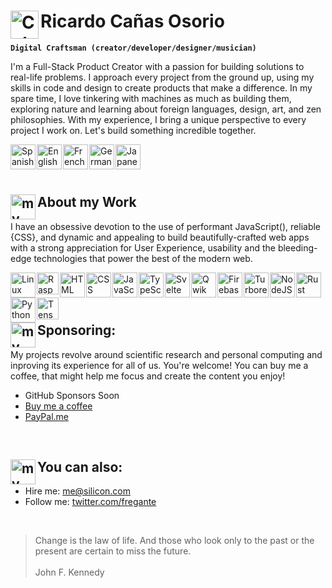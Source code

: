 # <img align="left" alt="Colombia" width="45px" src="https://api.iconify.design/twemoji/flag-colombia.svg" /> Ricardo Cañas Osorio

**`Digital Craftsman (creator/developer/designer/musician)`**

I'm a Full-Stack Product Creator with a passion for building solutions to real-life problems. I approach every project from the ground up, using my skills in code and design to create products that make a difference. In my spare time, I love tinkering with machines as much as building them, exploring nature and learning about foreign languages, design, art, and zen philosophies. With my experience, I bring a unique perspective to every project I work on. Let's build something incredible together.

<img align="left" alt="Spanish" width="40px" style="margin-right:2px;" src="https://api.iconify.design/twemoji/flag-spain.svg" />
<img align="left" alt="English" width="40px" style="margin-right:2px;" src="https://api.iconify.design/twemoji/flag-united-kingdom.svg" />
<img align="left" alt="French" width="40px" style="margin-right:2px;" src="https://api.iconify.design/twemoji/flag-france.svg" />
<img align="left" alt="German" width="40px" style="margin-right:2px;" src="https://api.iconify.design/twemoji/flag-germany.svg" />
<img align="left" alt="Japanese" width="40px" style="margin-right:2px;" src="https://api.iconify.design/twemoji/flag-japan.svg" />

<br><br><br>

## <img align="left" alt="my-work" width="40px" src="https://api.iconify.design/emojione-v1/old-personal-computer.svg" /> About my Work

I have an obsessive devotion to the use of performant JavaScript(), reliable {CSS}, and dynamic and appealing <HTML> to build beautifully-crafted web apps with a strong appreciation for User Experience, usability and the bleeding-edge technologies that power the best of the modern web.

<img align="left" alt="Linux" width="40px" style="margin-right:2px;" src="https://api.iconify.design/logos/linux-tux.svg" />
<img align="left" alt="RaspberryPi" width="35px" style="margin-right:2px;" src="https://api.iconify.design/logos/raspberry-pi.svg"/>
<img align="left" alt="HTML" width="40px" style="margin-right:2px;" src="https://api.iconify.design/vscode-icons/file-type-html.svg" />
<img align="left" alt="CSS" width="40px" style="margin-right:2px;" src="https://api.iconify.design/vscode-icons/file-type-css.svg" />
<img align="left" alt="JavaScript" width="40px" style="margin-right:2px;" src="https://api.iconify.design/vscode-icons/file-type-js-official.svg" />
<img align="left" alt="TypeScript" width="40px" style="margin-right:2px;" src="https://api.iconify.design/vscode-icons/file-type-typescript-official.svg" />
<img align="left" alt="Svelte" width="40px" style="margin-right:2px;" src="https://api.iconify.design/vscode-icons/file-type-svelte.svg" />
<img align="left" alt="Qwik" width="40px" style="margin-right:2px;" src="https://api.iconify.design/logos/qwik.svg" />
<img align="left" alt="Firebase" width="40px" style="margin-right:2px;" src="https://api.iconify.design/vscode-icons/file-type-firebase.svg"/>
<img align="left" alt="Turborepo" width="40px" style="margin-right:2px;" src="https://api.iconify.design/vscode-icons/file-type-turbo.svg"/>
<img align="left" alt="NodeJS" width="40px" style="margin-right:2px;" src="https://api.iconify.design/vscode-icons/file-type-node.svg" />
<img align="left" alt="Rust" width="40px" style="margin-right:2px;" src="https://api.iconify.design/vscode-icons/file-type-rust.svg" />
<img align="left" alt="Python" width="40px" style="margin-right:2px;" src="https://api.iconify.design/vscode-icons/file-type-python.svg" />
<img align="left" alt="TensorFlow" width="35px" style="margin-right:2px;" src="https://api.iconify.design/logos/tensorflow.svg"/>

<br><br><br>

## <img align="left" alt="my-work" width="40px" src="https://api.iconify.design/openmoji/roasted-coffee-bean.svg" /> Sponsoring:

My projects revolve around scientific research and personal computing and inproving its experience for all of us. You're welcome! You can buy me a coffee, that might help me focus and create the content you enjoy!

- GitHub Sponsors Soon
- [Buy me a coffee](https://www.buymeacoffee.com/)
- [PayPal.me](https://www.paypal.com/paypalme)
  
<br>
  
## <img align="left" alt="my-work" width="40px" src="https://api.iconify.design/twemoji/handshake-light-skin-tone.svg" /> You can also:

- Hire me: me@silicon.com
- Follow me: [twitter.com/fregante](https://twitter.com/siliconsensei)
  
<br>
  
> Change is the law of life. And those who look only to the past or the present are certain to miss the future.
> <br><br>
> John F. Kennedy
